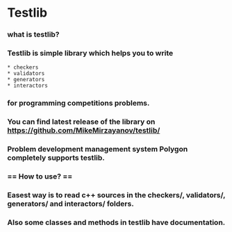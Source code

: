 # Testlib
### what is testlib?
### Testlib is simple library which helps you to write
    * checkers
    * validators
    * generators
    * interactors
### for programming competitions problems.

### You can find latest release of the library on https://github.com/MikeMirzayanov/testlib/

### Problem development management system Polygon completely supports testlib.

### == How to use? ==
### Easest way is to read c++ sources in the checkers/, validators/, generators/ and interactors/ folders.
### Also some classes and methods in testlib have documentation.


